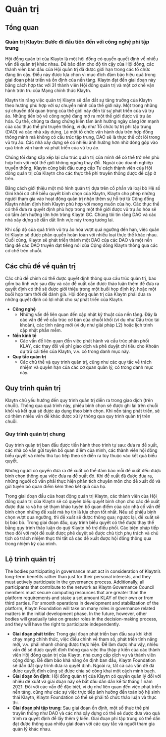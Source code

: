 # Quản trị

## Tổng quan <a id="overview"></a>

### Quản trị Klaytn: Bước đi đầu tiên đến với công nghệ phi tập trung <a id="klaytn-governance-taking-the-first-step-to-decentralization"></a>

Hội đồng quản trị của Klaytn là một hội đồng có quyền quyết định về nhiều vấn đề quản trị khác nhau. Để bảo đảm cho độ tin cậy của Hội đồng, các thành viên ban đầu của Hội quản trị đã được giới hạn trong các tổ chức đáng tin cậy. Điều này được lựa chọn vì mục đích đảm bảo hiệu quả trong giai đoạn phát triển và ổn định của nền tảng. Klaytn đạt đến giai đoạn này bằng cách hợp tác với 31 thành viên Hội đồng quản trị và một cơ chế vận hành trơn tru của Mạng chính thức Klaytn.

Klaytn tin rằng việc quản trị Klaytn sẽ dẫn dắt sự tăng trưởng của Klaytn theo hướng phù hợp với sự chuyển mình của thế giới này. Một trong những sự chuyển đổi quan trọng của thế giới này đến từ sự phát triển của vũ trụ ảo. Những tiến bộ về công nghệ đang mở ra một thế giới được vũ trụ ảo hóa. Cụ thể, chúng ta đang chứng kiến tầm ảnh hưởng ngày càng lớn mạnh của các thực thể phi truyền thống, ví dụ như Tổ chức tự trị phi tập trung (DAO) và các nhà xây dựng. Là một tổ chức vận hành dựa trên hợp đồng thông minh mà không có cấu trúc tập trung, DAO sẽ là thực thể cốt lõi trong vũ trụ ảo. Các nhà xây dựng sẽ có nhiều ảnh hưởng hơn nhờ đóng góp vào quá trình vận hành và phát triển của vũ trụ ảo.

Chúng tôi đang sắp xếp lại cấu trúc quản trị của mình để có thể trở nên phù hợp hơn với một thế giới không ngừng thay đổi. Ngoài các doanh nghiệp truyền thống, Klaytn cũng bắt đầu cung cấp Tư cách thành viên của Hội đồng quản trị của Klaytn cho các thực thể phi truyền thống được đề cập ở trên.

Bằng cách giới thiệu một mô hình quản trị dựa trên cổ phần và loại bỏ Hệ số Gini khỏi cơ chế biểu quyết bình chọn của Klaytn, Klaytn cho phép những người tham gia vào hoạt động quản trị nhận thêm sự hỗ trợ từ Cộng đồng Klaytn nhằm định hình Klaytn phù hợp với mong muốn của họ. Các thực thể có thể đưa ra quyết định phù hợp trong một thế giới được vũ trụ ảo hóa sẽ có tầm ảnh hưởng lớn hơn tròng Klaytn GC. Chúng tôi tin rằng DAO và các nhà xây dựng sẽ dẫn dắt lĩnh vực này trong tương lai.

Khi cấp độ của quá trình vũ trụ ảo hóa vượt quá ngưỡng đến hạn, việc quản trị Klaytn sẽ được phân quyền hoàn toàn với nhiều loại thực thế khác nhau. Cuối cùng, Klaytn sẽ phát triển thành một DAO của các DAO và một nền tảng để các DAO truyền đạt tiếng nói của Cộng đồng Klaytn thông qua các cơ chế trên chuỗi.

## Các chủ đề về quản trị <a id="governance-topics"></a>

Các chủ đề chính có thể được quyết định thông qua cấu trúc quản trị, bao gồm ba lĩnh vực sau đây và các đề xuất cần được thảo luận thêm để đưa ra quyết định có thể sẽ được giới thiệu trong một buổi họp định kỳ, hoặc một buổi họp tạm thời để đánh giá. Hội đồng quản trị của Klaytn phải đưa ra những quyết định có lợi nhất cho sự phát triển của Klaytn.

- **Công nghệ**
  - Những vấn đề liên quan đến cập nhật kỹ thuật của nền tảng. Đây là các vấn đề về cấu trúc cơ bản của chuỗi khối (ví dụ như Cấu trúc tài khoản), các tính năng mới (ví dụ như giải pháp L2) hoặc lịch trình cập nhật phần mềm.
- **Nền kinh tế**
  - Các vấn đề liên quan đến việc phát hành và cấu trúc phân phối KLAY, các thay đổi về phí giao dịch và phê duyệt chi tiêu cho Khoản dự trữ cải tiến của Klaytn, v.v. có trong danh mục này.
- **Quy tắc quản trị**
  - Các chủ thể và quy trình quản trị, cũng như các quy tắc về trách nhiệm và quyền hạn của các cơ quan quản lý, có trong danh mục này.

## Quy trình quản trị <a id="governance-process"></a>

Klaytn chủ yếu hướng đến quy trình quản trị diễn ra trong giao dịch (trên chuỗi). Thông qua quá trình này, phiếu bình chọn sẽ được ghi lại trên chuỗi khối và kết quả sẽ được áp dụng theo bình chọn. Khi nền tảng phát triển, sẽ có thêm nhiều vấn đề khác được xử lý thông qua quy trình quản trị trên chuỗi.

### Quy trình quản trị chung <a id="general-governance-process"></a>

Quy trình quản trị ban đầu được tiến hành theo trình tự sau: đưa ra đề xuất, các nhà cố vấn gửi tuyên bố quan điểm của mình, các thành viên hội đồng biểu quyết và nhiều thủ tục tiếp theo sẽ diễn ra tùy thuộc vào kết quả biểu quyết.

Những người có quyền đưa ra đề xuất có thể đảm bảo mỗi đề xuất đều được bình chọn thông qua việc đưa ra đề xuất đó. Khi đề xuất đã được đưa ra, những người cố vấn phải thực hiện phân tích chuyên môn cho đề xuất đó và gửi tuyên bố quan điểm kèm theo kết quả của họ.

Trong giai đoạn đầu của hoạt động quản trị Klaytn, các thành viên của Hội đồng quản trị của Klaytn sẽ có quyền biểu quyết bình chọn cho các đề xuất được đưa ra và họ sẽ tham khảo tuyên bố quan điểm của các nhà cố vấn đề bình chọn những đề xuất mà họ tin là lựa chọn tốt nhất. Nếu số phiếu bình chọn vượt qua ngưỡng, thì đề xuất sẽ được thông qua; ngược lại, đề xuất sẽ bị bác bỏ. Trong giai đoạn đầu, quy trình biểu quyết có thể được thay thế bằng quy trình thảo luận do quỹ Klaytn hỗ trợ điều phối. Các biện pháp tiếp theo đối với một đề xuất được phê duyệt sẽ được chủ tịch phụ trách và chủ tịch có trách nhiệm thực thi tất cả các đề xuất được hội đồng thông qua trong nhiệm kỳ của mình.

## Lộ trình quản trị <a id="governance-roadmap"></a>

The bodies participating in governance must act in consideration of Klaytn’s long-term benefits rather than just for their personal interests, and they must actively participate in the governance process. Additionally, all participants that contribute to the network as Klaytn Governance Council members must secure computing resources that are greater than the platform requirements and stake a set amount KLAY of their own or from third parties. For smooth operations in development and stabilization of the platform, Klaytn Foundation will take on many roles in governance related matters in the initial development phase. In the future, however, other bodies will gradually take on greater roles in the decision-making process, and they will have the right to participate independently.

* **Giai đoạn phát triển**: Trong giai đoạn phát triển ban đầu sau khi khởi chạy mạng chính thức, việc điều chỉnh về tham số, phát triển tính năng mới, v.v. phải nhanh chóng được thực hiện. Để làm được như vậy, nhiều vấn đề sẽ được quyết định thông qua việc thu thập ý kiến của các thành viên Hội đồng quản trị của Klaytn, nhà cung cấp dịch vụ và thành viên cộng đồng. Để đảm bảo khả năng ổn định ban đầu, Klaytn Foundation sẽ dẫn dắt quy trình đưa ra quyết định. Ngoài ra, tất cả các vấn đề đã được quyết định cũng sẽ được chia sẻ công khai một cách minh bạch.
* **Giai đoạn ổn định**: Hội đồng quản trị của Klaytn có quyền quản lý đối với nhiều đề xuất và giai đoạn này sẽ bắt đầu dần dần kể từ tháng 1 năm 2021. Đối với các vấn đề đặc biệt, ví dụ như liên quan đến việc phát triển nền tảng, cũng như các sự việc trực tiếp ảnh hưởng đến toàn bộ hệ sinh thái Klaytn, Klaytn Foundation có thể sẽ phải tổ chức thảo luận và thực thi.
* **Giai đoạn phi tập trung**: Sau giai đoạn ổn định, một số thực thể phi truyền thống như DAO và các nhà xây dựng có thể sẽ được đưa vào quá trình ra quyết định để lấy thêm ý kiến. Giai đoạn phi tập trung có thể dần đạt được thông qua nhiều giai đoạn với các quy tắc và người tham gia quản lý khác nhau.
